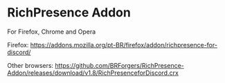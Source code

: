 # RichPresence Addon
For Firefox, Chrome and Opera


Firefox: https://addons.mozilla.org/pt-BR/firefox/addon/richpresence-for-discord/

Other browsers: https://github.com/BRForgers/RichPresence-Addon/releases/download/v1.8/RichPresenceforDiscord.crx
